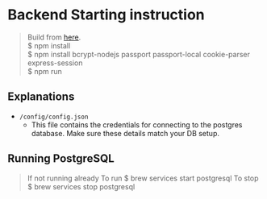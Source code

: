 # Backend Starting instruction
> Build from [here](https://github.com/CUNYTechPrep/backend-starter).  
$ npm install  
$ npm install bcrypt-nodejs passport passport-local cookie-parser express-session  
$ npm run  

## Explanations

- `/config/config.json`
    + This file contains the credentials for connecting to the postgres database. Make sure these details match your DB setup.  

## Running PostgreSQL
> If not running already
To run  $ brew services start postgresql
To stop $ brew services stop postgresql
